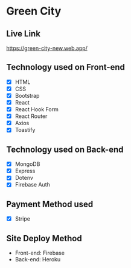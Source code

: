 # Green City

## Live Link
 https://green-city-new.web.app/

 ## Technology used on Front-end 
 - [x] HTML 
 - [x] CSS 
 - [x] Bootstrap 
 - [x] React 
 - [x] React Hook Form 
 - [x] React Router 
 - [x] Axios
 - [x] Toastify
 
## Technology used on Back-end 
 - [x] MongoDB 
 - [x] Express
 - [x] Dotenv
 - [x] Firebase Auth

## Payment Method used
- [x] Stripe

## Site Deploy Method
* Front-end: Firebase
* Back-end: Heroku

